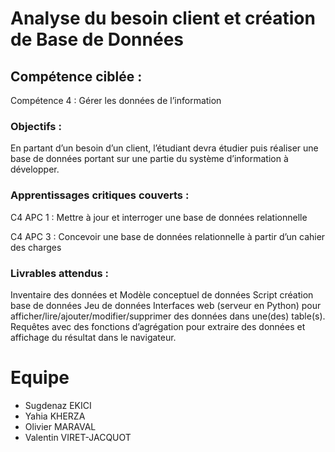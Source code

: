 # Analyse du besoin client et création de Base de Données

## Compétence ciblée :

Compétence 4 : Gérer les données de l’information

### Objectifs :

En partant d’un besoin d’un client, l’étudiant devra étudier puis réaliser une base de données portant sur une partie du système d’information à développer.

### Apprentissages critiques couverts :

C4 APC 1 : Mettre à jour et interroger une base de données relationnelle

C4 APC 3 : Concevoir une base de données relationnelle à partir d’un cahier des charges

### Livrables attendus :

Inventaire des données et Modèle conceptuel de données
Script création base de données
Jeu de données
Interfaces web (serveur en Python) pour afficher/lire/ajouter/modifier/supprimer des données dans une(des) table(s).
Requêtes avec des fonctions d’agrégation pour extraire des données et affichage du résultat dans le navigateur.


# Equipe

- Sugdenaz EKICI
- Yahia KHERZA
- Olivier MARAVAL
- Valentin VIRET-JACQUOT
